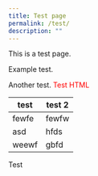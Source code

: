 ```yaml
---
title: Test page
permalink: /test/
description: ""
---
```

This is a test page.

Example test.

Another test. <span style="color:red">Test HTML</span>

| test  | test 2 |
|-------|--------|
| fewfe | fewfw  |
| asd   | hfds   |
| weewf | gbfd   |

Test

